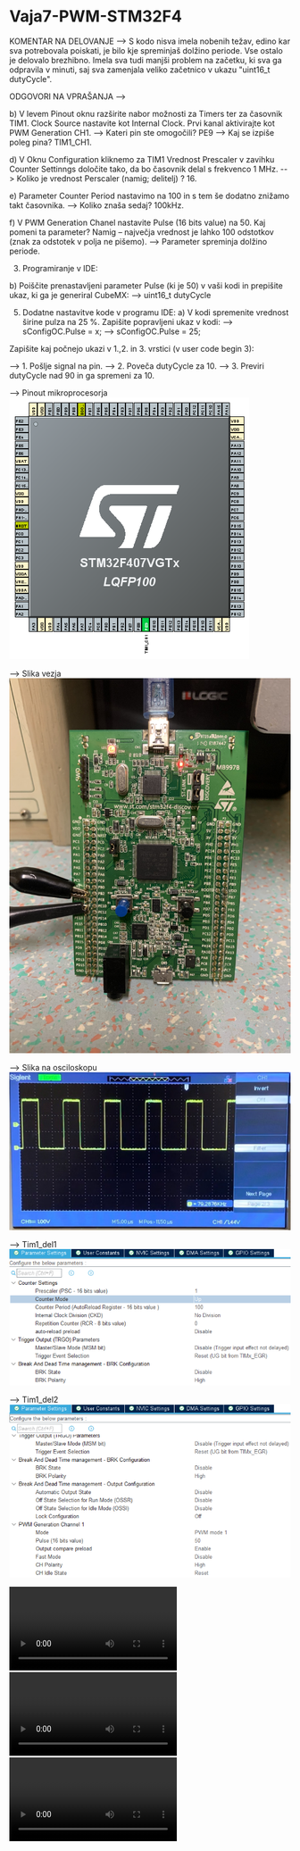 # Vaja7-PWM-STM32F4

KOMENTAR NA DELOVANJE --> 
S kodo nisva imela nobenih težav, edino kar sva potrebovala poiskati, je bilo kje spreminjaš dolžino periode. Vse ostalo je delovalo brezhibno. Imela sva tudi manjši problem na začetku, ki sva ga odpravila v minuti, saj sva zamenjala veliko začetnico v ukazu "uint16_t dutyCycle".




ODGOVORI NA VPRAŠANJA -->

b) V levem Pinout oknu razširite nabor možnosti za Timers ter za časovnik TIM1. Clock Source nastavite kot Internal Clock. Prvi kanal aktivirajte kot PWM Generation CH1. 
--> Kateri pin ste omogočili?  PE9
--> Kaj se izpiše poleg pina?  TIM1_CH1.

d) V Oknu Configuration kliknemo za TIM1 Vrednost Prescaler v zavihku Counter Settinngs določite tako, da bo časovnik delal s frekvenco 1 MHz.
--> Koliko je vrednost Perscaler (namig; delitelj) ?  16.

e) Parameter Counter Period nastavimo na 100 in s tem še dodatno znižamo takt časovnika.
--> Koliko znaša sedaj?  100kHz.

f) V PWM Generation Chanel nastavite Pulse (16 bits value) na 50. Kaj pomeni ta parameter? Namig – največja vrednost je lahko 100 odstotkov (znak za odstotek v polja ne pišemo).
--> Parameter spreminja dolžino periode.

3. Programiranje v IDE:

b) Poiščite prenastavljeni parameter Pulse (ki je 50) v vaši kodi in prepišite ukaz, ki ga je generiral CubeMX:
--> uint16_t dutyCycle

5. Dodatne nastavitve kode v programu IDE:
a) V kodi spremenite vrednost širine pulza na 25 %. Zapišite popravljeni ukaz v kodi:
--> sConfigOC.Pulse = x;
--> sConfigOC.Pulse = 25;

Zapišite kaj počnejo ukazi v 1.,2. in 3. vrstici (v user code begin 3):

--> 1. Pošlje signal na pin.
--> 2. Poveča dutyCycle za 10.
--> 3. Previri dutyCycle nad 90 in ga spremeni za 10.


--> Pinout mikroprocesorja
![Pinout mikroprocesorja](https://raw.githubusercontent.com/bozoslapy/Vaja7-PWM-STM32F4/main/7%20pinout.PNG)


--> Slika vezja
![Slika vezave](https://raw.githubusercontent.com/bozoslapy/Vaja7-PWM-STM32F4/main/IMG_0443.jpeg)


--> Slika na osciloskopu
![Slika na osciloskopu](https://raw.githubusercontent.com/bozoslapy/Vaja7-PWM-STM32F4/main/Slika%20osciloskopa.PNG)


--> Tim1_del1
![Tim1_del1](https://raw.githubusercontent.com/bozoslapy/Vaja7-PWM-STM32F4/main/tim1%201%20del.PNG)


--> Tim1_del2
![Tim1_del2 ](https://raw.githubusercontent.com/bozoslapy/Vaja7-PWM-STM32F4/main/tim%201%202%20del.PNG)



![Video 1](https://github.com/bozoslapy/Vaja7-PWM-STM32F4/blob/main/IMG_0445.MOV)
![Video 2](https://github.com/bozoslapy/Vaja7-PWM-STM32F4/blob/main/IMG-0446.MOV)
![Video 3](https://github.com/bozoslapy/Vaja7-PWM-STM32F4/blob/main/IMG-0448.MOV)
